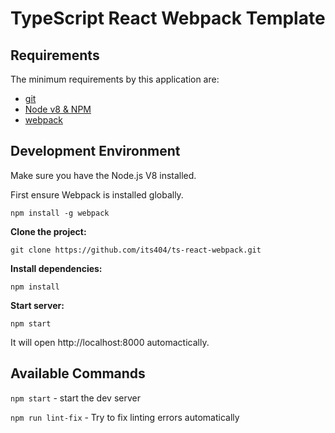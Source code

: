 # TypeScript React Webpack Template

## Requirements

The minimum requirements by this application are:

- [git](http://git-scm.com/downloads)
- [Node v8 & NPM](https://nodejs.org/en/)
- [webpack](https://webpack.js.org/)

## Development Environment

Make sure you have the Node.js V8 installed.

First ensure Webpack is installed globally.

```
npm install -g webpack
```

**Clone the project:**

`git clone https://github.com/its404/ts-react-webpack.git`

**Install dependencies:**

`npm install`

**Start server:**

`npm start`

It will open http://localhost:8000 automactically.

## Available Commands

`npm start` - start the dev server

`npm run lint-fix` - Try to fix linting errors automatically
